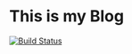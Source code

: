 # This is my Blog
[![Build Status](https://travis-ci.org/snakeliwei/snakeliwei.github.com.svg?branch=blog-src)](https://travis-ci.org/snakeliwei/snakeliwei.github.com)

